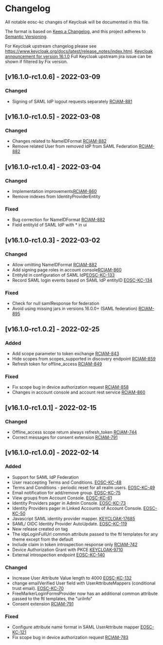 # Changelog
All notable eosc-kc changes of Keycloak will be documented in this file.

The format is based on [Keep a Changelog](https://keepachangelog.com/en/1.0.0/),
and this project adheres to [Semantic Versioning](https://semver.org/spec/v2.0.0.html).

For Keycloak upstream changelog please see https://www.keycloak.org/docs/latest/release_notes/index.html.
[Keycloak announcement for version 16.1.0](https://www.keycloak.org/2021/12/keycloak-1610-released)
Full Keycloak upstream jira issue can be shown if filtered by Fix version. 

## [v16.1.0-rc1.0.6] - 2022-03-09
### Changed
- Signing of SAML IdP logout requests separately [RCIAM-881](https://jira.argo.grnet.gr/browse/RCIAM-881)

## [v16.1.0-rc1.0.5] - 2022-03-08
### Changed
- Changes related to NameIDFormat [RCIAM-882](https://jira.argo.grnet.gr/browse/RCIAM-882)
- Remove related User from removed IdP from SAML Federation [RCIAM-882](https://jira.argo.grnet.gr/browse/RCIAM-882)

## [v16.1.0-rc1.0.4] - 2022-03-04
### Changed
- Implementation improvements[RCIAM-860](https://jira.argo.grnet.gr/browse/RCIAM-860)
- Remove indexes from IdentityProviderEntity
### Fixed
- Bug correction for NameIDFormat [RCIAM-882](https://jira.argo.grnet.gr/browse/RCIAM-882)
- Field entityId of SAML IdP with * in ui

## [v16.1.0-rc1.0.3] - 2022-03-02
### Changed
- Allow omitting NameIDFormat [RCIAM-882](https://jira.argo.grnet.gr/browse/RCIAM-882)
- Add signing page roles in account console[RCIAM-860](https://jira.argo.grnet.gr/browse/RCIAM-860)
- EntityId in configuration of SAML IdP[EOSC-KC-133](https://github.com/eosc-kc/keycloak/issues/133)
- Record SAML login events based on SAML IdP entityID [EOSC-KC-134](https://github.com/eosc-kc/keycloak/issues/134)
### Fixed
- Check for null samlResponse for federation
- Avoid using missing jars in versions 16.0.0+ (SAML federation) [RCIAM-895](https://jira.argo.grnet.gr/browse/RCIAM-895)

## [v16.1.0-rc1.0.2] - 2022-02-25
### Added
- Add scope parameter to token exchange [RCIAM-843](https://jira.argo.grnet.gr/browse/RCIAM-843)
- Hide scopes from scopes_supported in discovery endpoint [RCIAM-859](https://jira.argo.grnet.gr/browse/RCIAM-859)
- Refresh token for offline_access [RCIAM-849](https://jira.argo.grnet.gr/browse/RCIAM-849)
### Fixed
- Fix scope bug in device authorization request [RCIAM-858](https://jira.argo.grnet.gr/browse/RCIAM-858)
- Changes in account console and account rest service [RCIAM-860](https://jira.argo.grnet.gr/browse/RCIAM-860)

## [v16.1.0-rc1.0.1] - 2022-02-15
### Changed
- Offline_access scope return always refresh_token [RCIAM-744](https://jira.argo.grnet.gr/browse/RCIAM-744)
- Correct messages for consent extension [RCIAM-791](https://jira.argo.grnet.gr/browse/RCIAM-791)

## [v16.1.0-rc1.0.0] - 2022-02-14
### Added
- Support for SAML IdP Federation
- User reaccepting Terms and Conditions. [EOSC-KC-48](https://github.com/eosc-kc/keycloak/issues/48)
- Terms and Conditions - periodic reset for all realm users. [EOSC-KC-49](https://github.com/eosc-kc/keycloak/issues/49)
- Email notification for add/remove group. [EOSC-KC-75](https://github.com/eosc-kc/keycloak/issues/75)
- View groups from Account Console. [EOSC-KC-61](https://github.com/eosc-kc/keycloak/issues/61)
- Identity Providers pager in Admin Console. [EOSC-KC-73](https://github.com/eosc-kc/keycloak/issues/73)
- Identity Providers pager in Linked Accounts of Account Console. [EOSC-KC-50](https://github.com/eosc-kc/keycloak/issues/50)
- Javascript SAML identity provider mapper. [KEYCLOAK-17685](https://issues.redhat.com/browse/KEYCLOAK-17685)
- SAML/ OIDC Identity Provider AutoUpdate. [EOSC-KC-119](https://github.com/eosc-kc/keycloak/issues/119)
- New release created on tag
- The idpLoginFullUrl common attribute passed to the ftl templates for any theme except from the default
- Include claim in token introspection response only [RCIAM-742](https://jira.argo.grnet.gr/browse/RCIAM-742)
- Device Authorization Grant with PKCE [KEYCLOAK-9710](https://github.com/keycloak/keycloak/issues/9710)
- External introspection endpoint [EOSC-KC-140](https://github.com/eosc-kc/keycloak/issues/140)

### Changed
- Increase User Attribute Value length to 4000 [EOSC-KC-132](https://github.com/eosc-kc/keycloak/issues/132)
- change emailVerified User field with UserAttributeMappers (conditional trust email). [EOSC-KC-70](https://github.com/eosc-kc/keycloak/issues/70)
- FreeMarkerLoginFormsProvider now has an additional common attribute passed to the ftl templates, the "uriInfo"
- Consent extension [RCIAM-791](https://jira.argo.grnet.gr/browse/RCIAM-791)

### Fixed
- Configure attribute name format in SAML UserAttribute mapper [EOSC-KC-121](https://github.com/eosc-kc/keycloak/issues/121)
- Fix scope bug in device authorization request [RCIAM-783](https://jira.argo.grnet.gr/browse/RCIAM-783)
